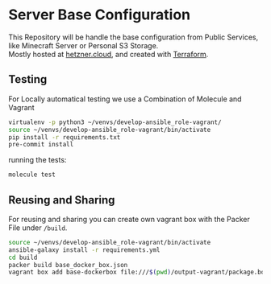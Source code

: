 # Server Base Configuration

This Repository will be handle the base configuration from Public Services, like Minecraft Server or Personal S3 Storage.  
Mostly hosted at [hetzner.cloud](https://docs.hetzner.cloud), and created with [Terraform](https://www.terraform.io/docs/providers/hcloud/index.html).

## Testing

For Locally automatical testing we use a Combination of Molecule and Vagrant

```bash
virtualenv -p python3 ~/venvs/develop-ansible_role-vagrant/
source ~/venvs/develop-ansible_role-vagrant/bin/activate
pip install -r requirements.txt
pre-commit install
```

running the tests:

```bash
molecule test
```

## Reusing and Sharing

For reusing and sharing you can create own vagrant box with the Packer File under ``/build``.

```bash
source ~/venvs/develop-ansible_role-vagrant/bin/activate
ansible-galaxy install -r requirements.yml
cd build
packer build base_docker_box.json
vagrant box add base-dockerbox file:///$(pwd)/output-vagrant/package.box --force
```
